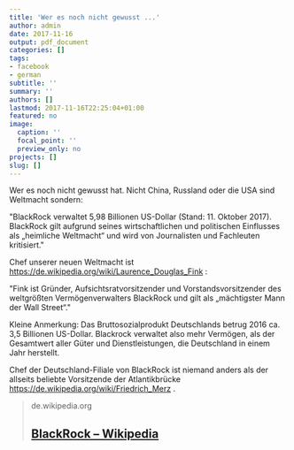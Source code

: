 ```yaml
---
title: 'Wer es noch nicht gewusst ...'
author: admin
date: 2017-11-16
output: pdf_document
categories: []
tags:
- facebook
- german
subtitle: ''
summary: ''
authors: []
lastmod: 2017-11-16T22:25:04+01:00
featured: no
image:
  caption: ''
  focal_point: ''
  preview_only: no
projects: []
slug: []
---
```

Wer es noch nicht gewusst hat. Nicht China, Russland oder die USA sind Weltmacht sondern:

 "BlackRock verwaltet 5,98 Billionen US-Dollar (Stand: 11. Oktober 2017). BlackRock gilt aufgrund seines wirtschaftlichen und politischen Einflusses als „heimliche Weltmacht“ und wird von Journalisten und Fachleuten kritisiert."

Chef unserer neuen Weltmacht ist
https://de.wikipedia.org/wiki/Laurence_Douglas_Fink :

"Fink ist Gründer, Aufsichtsratvorsitzender und Vorstandsvorsitzender des weltgrößten Vermögenverwalters BlackRock und gilt als „mächtigster Mann der Wall Street“."

Kleine Anmerkung: Das Bruttosozialprodukt Deutschlands betrug 2016 ca. 3,5 Billionen US-Dollar. Blackrock verwaltet also mehr Vermögen, als der Gesamtwert aller Güter und Dienstleistungen, die Deutschland in einem Jahr herstellt.

Chef der Deutschland-Filiale von BlackRock ist niemand anders als der allseits beliebte Vorsitzende der Atlantikbrücke https://de.wikipedia.org/wiki/Friedrich_Merz .
> de.wikipedia.org
> ## [BlackRock – Wikipedia](https://de.wikipedia.org/wiki/BlackRock)
>
>


